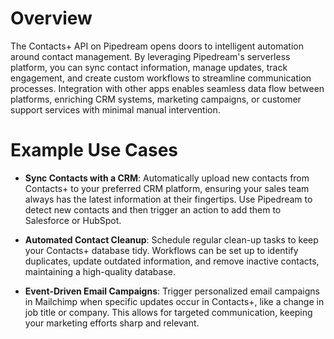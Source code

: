 # Overview

The Contacts+ API on Pipedream opens doors to intelligent automation around contact management. By leveraging Pipedream's serverless platform, you can sync contact information, manage updates, track engagement, and create custom workflows to streamline communication processes. Integration with other apps enables seamless data flow between platforms, enriching CRM systems, marketing campaigns, or customer support services with minimal manual intervention.

# Example Use Cases

- **Sync Contacts with a CRM**: Automatically upload new contacts from Contacts+ to your preferred CRM platform, ensuring your sales team always has the latest information at their fingertips. Use Pipedream to detect new contacts and then trigger an action to add them to Salesforce or HubSpot.

- **Automated Contact Cleanup**: Schedule regular clean-up tasks to keep your Contacts+ database tidy. Workflows can be set up to identify duplicates, update outdated information, and remove inactive contacts, maintaining a high-quality database.

- **Event-Driven Email Campaigns**: Trigger personalized email campaigns in Mailchimp when specific updates occur in Contacts+, like a change in job title or company. This allows for targeted communication, keeping your marketing efforts sharp and relevant.
